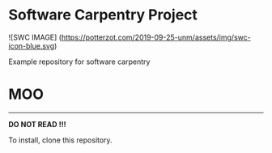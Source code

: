# Software Carpentry Project

![SWC IMAGE] (https://potterzot.com/2019-09-25-unm/assets/img/swc-icon-blue.svg)

Example repository for software carpentry

<h1> MOO </h1>
<hr>

<b>DO NOT READ !!!</b>
<p> To install, clone this repository.</p>
